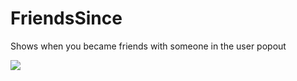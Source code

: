 # FriendsSince

Shows when you became friends with someone in the user popout

![](https://github.com/prodbyeagle/cord/assets/45497981/bb258188-ab48-4c4d-9858-1e90ba41e926)
